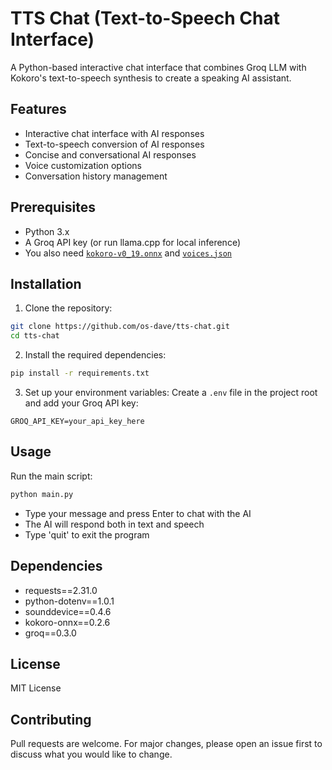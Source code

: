 # TTS Chat (Text-to-Speech Chat Interface)

A Python-based interactive chat interface that combines Groq LLM with Kokoro's text-to-speech synthesis to create a speaking AI assistant.

## Features

- Interactive chat interface with AI responses
- Text-to-speech conversion of AI responses
- Concise and conversational AI responses
- Voice customization options
- Conversation history management

## Prerequisites

- Python 3.x
- A Groq API key (or run llama.cpp for local inference)
- You also need [`kokoro-v0_19.onnx`](https://github.com/thewh1teagle/kokoro-onnx/releases/download/model-files/kokoro-v0_19.onnx) and [`voices.json`](https://github.com/thewh1teagle/kokoro-onnx/releases/download/model-files/voices.json)


## Installation

1. Clone the repository:

```bash
git clone https://github.com/os-dave/tts-chat.git
cd tts-chat
```

2. Install the required dependencies:

```bash
pip install -r requirements.txt
```

3. Set up your environment variables:
   Create a `.env` file in the project root and add your Groq API key:

```
GROQ_API_KEY=your_api_key_here
```

## Usage

Run the main script:

```bash
python main.py
```

- Type your message and press Enter to chat with the AI
- The AI will respond both in text and speech
- Type 'quit' to exit the program

## Dependencies

- requests==2.31.0
- python-dotenv==1.0.1
- sounddevice==0.4.6
- kokoro-onnx==0.2.6
- groq==0.3.0

## License

MIT License

## Contributing

Pull requests are welcome. For major changes, please open an issue first to discuss what you would like to change.
